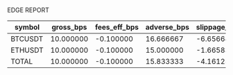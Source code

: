 EDGE REPORT

| symbol | gross_bps | fees_eff_bps | adverse_bps | slippage_bps | inventory_bps | net_bps | fills | turnover_usd |
|--------|-----------|--------------|-------------|---------------|----------------|---------|-------|---------------|
| BTCUSDT | 10.000000 | -0.100000 | 16.666667 | -6.656683 | -0.001112 | 3.242205 | 3 | 449.750000 |
| ETHUSDT | 10.000000 | -0.100000 | 15.000000 | -1.665834 | -0.002500 | 8.231666 | 3 | 2399.600000 |
| TOTAL | 10.000000 | -0.100000 | 15.833333 | -4.161259 | -0.001806 | 5.736935 | 6 | 2849.350000 |


